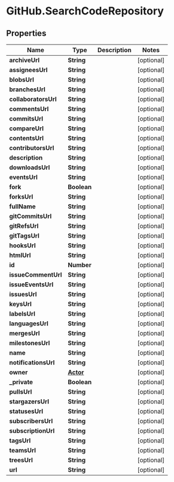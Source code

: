 # GitHub.SearchCodeRepository

## Properties

Name | Type | Description | Notes
------------ | ------------- | ------------- | -------------
**archiveUrl** | **String** |  | [optional] 
**assigneesUrl** | **String** |  | [optional] 
**blobsUrl** | **String** |  | [optional] 
**branchesUrl** | **String** |  | [optional] 
**collaboratorsUrl** | **String** |  | [optional] 
**commentsUrl** | **String** |  | [optional] 
**commitsUrl** | **String** |  | [optional] 
**compareUrl** | **String** |  | [optional] 
**contentsUrl** | **String** |  | [optional] 
**contributorsUrl** | **String** |  | [optional] 
**description** | **String** |  | [optional] 
**downloadsUrl** | **String** |  | [optional] 
**eventsUrl** | **String** |  | [optional] 
**fork** | **Boolean** |  | [optional] 
**forksUrl** | **String** |  | [optional] 
**fullName** | **String** |  | [optional] 
**gitCommitsUrl** | **String** |  | [optional] 
**gitRefsUrl** | **String** |  | [optional] 
**gitTagsUrl** | **String** |  | [optional] 
**hooksUrl** | **String** |  | [optional] 
**htmlUrl** | **String** |  | [optional] 
**id** | **Number** |  | [optional] 
**issueCommentUrl** | **String** |  | [optional] 
**issueEventsUrl** | **String** |  | [optional] 
**issuesUrl** | **String** |  | [optional] 
**keysUrl** | **String** |  | [optional] 
**labelsUrl** | **String** |  | [optional] 
**languagesUrl** | **String** |  | [optional] 
**mergesUrl** | **String** |  | [optional] 
**milestonesUrl** | **String** |  | [optional] 
**name** | **String** |  | [optional] 
**notificationsUrl** | **String** |  | [optional] 
**owner** | [**Actor**](Actor.md) |  | [optional] 
**_private** | **Boolean** |  | [optional] 
**pullsUrl** | **String** |  | [optional] 
**stargazersUrl** | **String** |  | [optional] 
**statusesUrl** | **String** |  | [optional] 
**subscribersUrl** | **String** |  | [optional] 
**subscriptionUrl** | **String** |  | [optional] 
**tagsUrl** | **String** |  | [optional] 
**teamsUrl** | **String** |  | [optional] 
**treesUrl** | **String** |  | [optional] 
**url** | **String** |  | [optional] 


